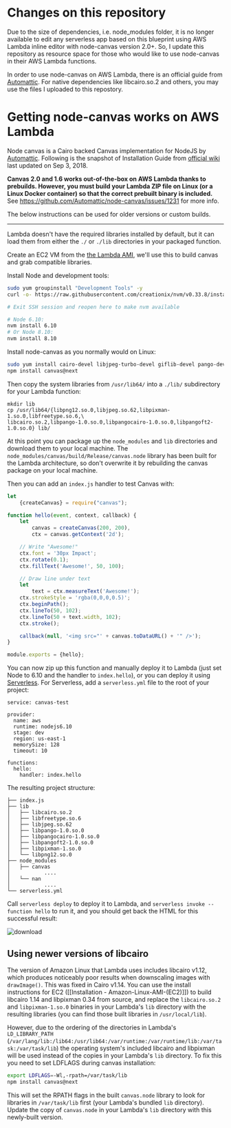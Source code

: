 # Changes on this repository

Due to the size of dependencies, i.e. node_modules folder, it is no longer available to edit any serverless app based on this blueprint using AWS Lambda inline editor with node-canvas version 2.0+. So, I update this repository as resource space for those who would like to use node-canvas in their AWS Lambda functions.

In order to use node-canvas on AWS Lambda, there is an official guide from [Automattic](https://github.com/Automattic). For native dependencies like libcairo.so.2 and others, you may use the files I uploaded to this repostory.

# Getting node-canvas works on AWS Lambda

Node canvas is a Cairo backed Canvas implementation for NodeJS by [Automattic](https://github.com/Automattic). Following is the snapshot of Installation Guide from [official wiki](https://github.com/Automattic/node-canvas) last updated on Sep 3, 2018.

**Canvas 2.0 and 1.6 works out-of-the-box on AWS Lambda thanks to prebuilds. However, you must build your Lambda ZIP file on Linux (or a Linux Docker container) so that the correct prebuilt binary is included.** See https://github.com/Automattic/node-canvas/issues/1231 for more info.

The below instructions can be used for older versions or custom builds.

---

Lambda doesn't have the required libraries installed by default, but it can load them from either the `./` or `./lib` directories in your packaged function.

Create an EC2 VM from the [the Lambda AMI](https://docs.aws.amazon.com/lambda/latest/dg/current-supported-versions.html), we'll use this to build canvas and grab compatible libraries. 

Install Node and development tools:

```bash
sudo yum groupinstall "Development Tools" -y
curl -o- https://raw.githubusercontent.com/creationix/nvm/v0.33.8/install.sh | bash

# Exit SSH session and reopen here to make nvm available

# Node 6.10:
nvm install 6.10
# Or Node 8.10:
nvm install 8.10
```

Install node-canvas as you normally would on Linux:

```bash
sudo yum install cairo-devel libjpeg-turbo-devel giflib-devel pango-devel -y
npm install canvas@next
```

Then copy the system libraries from `/usr/lib64/` into a `./lib/` subdirectory for your Lambda function:

```
mkdir lib
cp /usr/lib64/{libpng12.so.0,libjpeg.so.62,libpixman-1.so.0,libfreetype.so.6,\
libcairo.so.2,libpango-1.0.so.0,libpangocairo-1.0.so.0,libpangoft2-1.0.so.0} lib/
```

At this point you can package up the `node_modules` and `lib` directories and download them to your local machine. The `node_modules/canvas/build/Release/canvas.node` library has been built for the Lambda architecture, so don't overwrite it by rebuilding the canvas package on your local machine.

Then you can add an `index.js` handler to test Canvas with:

```js
let
	{createCanvas} = require("canvas");

function hello(event, context, callback) {
	let
		canvas = createCanvas(200, 200),
		ctx = canvas.getContext('2d');

	// Write "Awesome!"
	ctx.font = '30px Impact';
	ctx.rotate(0.1);
	ctx.fillText('Awesome!', 50, 100);

	// Draw line under text
	let
		text = ctx.measureText('Awesome!');
	ctx.strokeStyle = 'rgba(0,0,0,0.5)';
	ctx.beginPath();
	ctx.lineTo(50, 102);
	ctx.lineTo(50 + text.width, 102);
	ctx.stroke();

	callback(null, '<img src="' + canvas.toDataURL() + '" />');
}

module.exports = {hello};
```

You can now zip up this function and manually deploy it to Lambda (just set Node to 6.10 and the handler to `index.hello`), or you can deploy it using [Serverless](https://serverless.com/). For Serverless, add a `serverless.yml` file to the root of your project:

```
service: canvas-test

provider:
  name: aws
  runtime: nodejs6.10
  stage: dev
  region: us-east-1
  memorySize: 128
  timeout: 10

functions:
  hello:
    handler: index.hello
```

The resulting project structure:

```
├── index.js
├── lib
│   ├── libcairo.so.2
│   ├── libfreetype.so.6
│   ├── libjpeg.so.62
│   ├── libpango-1.0.so.0
│   ├── libpangocairo-1.0.so.0
│   ├── libpangoft2-1.0.so.0
│   ├── libpixman-1.so.0
│   └── libpng12.so.0
├── node_modules
│   ├── canvas
│           ....
│   └── nan
│           ....
└── serverless.yml
```

Call `serverless deploy` to deploy it to Lambda, and `serverless invoke --function hello` to run it, and you should get back the HTML for this successful result:

![download](https://user-images.githubusercontent.com/1921411/36058675-c8f79756-0e8b-11e8-8b85-ea7ac4e3d150.png)

## Using newer versions of libcairo

The version of Amazon Linux that Lambda uses includes libcairo v1.12, which produces noticeably poor results when downscaling images with `drawImage()`. This was fixed in Cairo v1.14. You can use the install instructions for EC2 ([[Installation - Amazon-Linux-AMI-(EC2)]]) to build libcairo 1.14 and libpixman 0.34 from source, and replace the `libcairo.so.2` and `libpixman-1.so.0` binaries in your Lambda's `lib` directory with the resulting libraries (you can find those built libraries in `/usr/local/lib`).

However, due to the ordering of the directories in Lambda's `LD_LIBRARY_PATH` (`/var/lang/lib:/lib64:/usr/lib64:/var/runtime:/var/runtime/lib:/var/task:/var/task/lib`) the operating system's included libcairo and libpixman will be used instead of the copies in your Lambda's `lib` directory. To fix this you need to set LDFLAGS during canvas installation:

```bash
export LDFLAGS=-Wl,-rpath=/var/task/lib
npm install canvas@next
```

This will set the RPATH flags in the built `canvas.node` library to look for libraries in `/var/task/lib` first (your Lambda's bundled `lib` directory). Update the copy of `canvas.node` in your Lambda's `lib` directory with this newly-built version.

